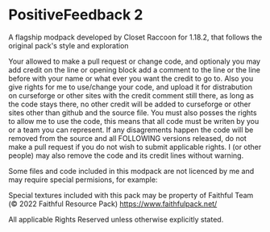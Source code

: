 # PositiveFeedback 2
A flagship modpack developed by Closet Raccoon for 1.18.2, that follows the original pack's style and exploration

Your allowed to make a pull request or change code, and optionaly you may add credit on the line or opening block add a comment to the line or the line before with your name or what ever you want the credit to go to.  Also you give rights for me to use/change your code, and upload it for distrabution on curseforge or other sites with the credit comment still there, as long as the code stays there, no other credit will be added to curseforge or other sites other than github and the source file.  You must also posses the rights to allow me to use the code, this means that all code must be writen by you or a team you can represent.  If any disagrements happen the code will be removed from the source and all FOLLOWING versions released, do not make a pull request if you do not wish to submit  applicable rights.  I (or other people) may also remove the code and its credit lines without warning.

Some files and code included in this modpack are not licenced by me and may require special permisions, for example:

Special textures included with this pack may be property of Faithful Team (© 2022 Faithful Resource Pack) https://www.faithfulpack.net/

All applicable Rights Reserved unless otherwise explicitly stated.
